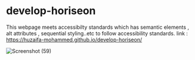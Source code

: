 # develop-horiseon
This webpage meets accessibilty standards which has semantic elements , alt attributes , sequential styling..etc to follow accessibility standards. 
link : https://huzaifa-mohammed.github.io/develop-horiseon/

![Screenshot (59)](https://user-images.githubusercontent.com/92401946/138615371-63699292-4960-4fe2-b84f-34ac67a4d9f3.png)
